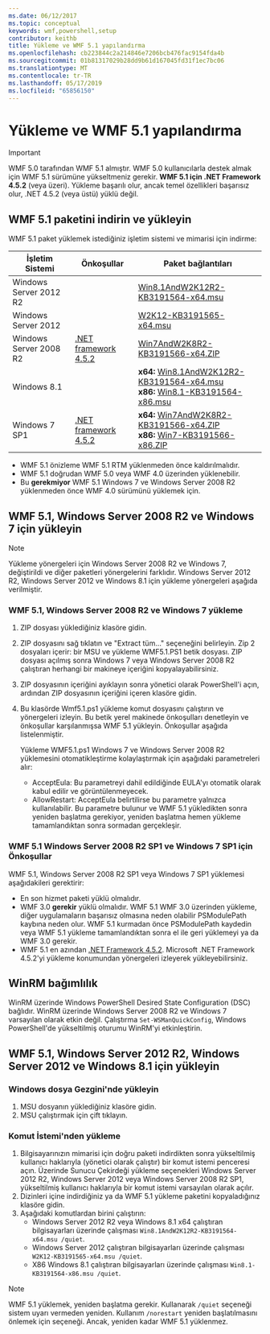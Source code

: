 ```yaml
---
ms.date: 06/12/2017
ms.topic: conceptual
keywords: wmf,powershell,setup
contributor: keithb
title: Yükleme ve WMF 5.1 yapılandırma
ms.openlocfilehash: cb223844c2a214846e7206bcb476fac9154fda4b
ms.sourcegitcommit: 01b81317029b28dd9b61d167045fd31f1ec7bc06
ms.translationtype: MT
ms.contentlocale: tr-TR
ms.lasthandoff: 05/17/2019
ms.locfileid: "65856150"
---
```

# <a name="install-and-configure-wmf-51"></a>Yükleme ve WMF 5.1 yapılandırma

> [!IMPORTANT]
> WMF 5.0 tarafından WMF 5.1 almıştır. WMF 5.0 kullanıcılarla destek almak için WMF 5.1 sürümüne yükseltmeniz gerekir.
> **WMF 5.1 için .NET Framework 4.5.2** (veya üzeri). Yükleme başarılı olur, ancak temel özellikleri başarısız olur, .NET 4.5.2 (veya üstü) yüklü değil.

## <a name="download-and-install-the-wmf-51-package"></a>WMF 5.1 paketini indirin ve yükleyin

WMF 5.1 paket yüklemek istediğiniz işletim sistemi ve mimarisi için indirme:

| İşletim Sistemi       | Önkoşullar           | Paket bağlantıları                          |
|------------------------|-------------------------|----------------------------------------|
| Windows Server 2012 R2 |                         | [Win8.1AndW2K12R2-KB3191564-x64.msu][] |
| Windows Server 2012    |                         | [W2K12-KB3191565-x64.msu][]            |
| Windows Server 2008 R2 | [.NET framework 4.5.2][]| [Win7AndW2K8R2-KB3191566-x64.ZIP][]    |
| Windows 8.1            |                         | **x64:** [Win8.1AndW2K12R2-KB3191564-x64.msu][]</br>**x86:** [Win8.1-KB3191564-x86.msu][] |
| Windows 7 SP1          | [.NET framework 4.5.2][]| **x64:** [Win7AndW2K8R2-KB3191566-x64.ZIP][]</br>**x86:** [Win7-KB3191566-x86.ZIP][] |

[.NET framework 4.5.2]: https://www.microsoft.com/download/details.aspx?id=42642
[W2K12-KB3191565-x64.msu]: https://go.microsoft.com/fwlink/?linkid=839513
[Win7-KB3191566-x86.ZIP]: https://go.microsoft.com/fwlink/?linkid=839522
[Win7AndW2K8R2-KB3191566-x64.ZIP]: https://go.microsoft.com/fwlink/?linkid=839523
[Win8.1-KB3191564-x86.msu]: https://go.microsoft.com/fwlink/?linkid=839521
[Win8.1AndW2K12R2-KB3191564-x64.msu]: https://go.microsoft.com/fwlink/?linkid=839516

- WMF 5.1 önizleme WMF 5.1 RTM yüklenmeden önce kaldırılmalıdır.
- WMF 5.1 doğrudan WMF 5.0 veya WMF 4.0 üzerinden yüklenebilir.
- Bu **gerekmiyor** WMF 5.1 Windows 7 ve Windows Server 2008 R2 yüklenmeden önce WMF 4.0 sürümünü yüklemek için.

## <a name="install-wmf-51-for-windows-server-2008-r2-and-windows-7"></a>WMF 5.1, Windows Server 2008 R2 ve Windows 7 için yükleyin

> [!NOTE]
> Yükleme yönergeleri için Windows Server 2008 R2 ve Windows 7, değiştirildi ve diğer paketleri yönergelerini farklıdır. Windows Server 2012 R2, Windows Server 2012 ve Windows 8.1 için yükleme yönergeleri aşağıda verilmiştir.

### <a name="installing-wmf-51-on-windows-server-2008-r2-and-windows-7"></a>WMF 5.1, Windows Server 2008 R2 ve Windows 7 yükleme

1. ZIP dosyası yüklediğiniz klasöre gidin.

2. ZIP dosyasını sağ tıklatın ve "Extract tüm..." seçeneğini belirleyin. Zip 2 dosyaları içerir: bir MSU ve yükleme WMF5.1.PS1 betik dosyası. ZIP dosyası açılmış sonra Windows 7 veya Windows Server 2008 R2 çalıştıran herhangi bir makineye içeriğini kopyalayabilirsiniz.

3. ZIP dosyasının içeriğini ayıklayın sonra yönetici olarak PowerShell'i açın, ardından ZIP dosyasının içeriğini içeren klasöre gidin.

4. Bu klasörde Wmf5.1.ps1 yükleme komut dosyasını çalıştırın ve yönergeleri izleyin. Bu betik yerel makinede önkoşulları denetleyin ve önkoşullar karşılanmışsa WMF 5.1 yükleyin. Önkoşullar aşağıda listelenmiştir.

   Yükleme WMF5.1.ps1 Windows 7 ve Windows Server 2008 R2 yüklemesini otomatikleştirme kolaylaştırmak için aşağıdaki parametreleri alır:

   - AcceptEula: Bu parametreyi dahil edildiğinde EULA'yı otomatik olarak kabul edilir ve görüntülenmeyecek.
   - AllowRestart: AcceptEula belirtilirse bu parametre yalnızca kullanılabilir. Bu parametre bulunur ve WMF 5.1 yükledikten sonra yeniden başlatma gerekiyor, yeniden başlatma hemen yükleme tamamlandıktan sonra sormadan gerçekleşir.

### <a name="wmf-51-prerequisites-for-windows-server-2008-r2-sp1-and-windows-7-sp1"></a>WMF 5.1 Windows Server 2008 R2 SP1 ve Windows 7 SP1 için Önkoşullar

WMF 5.1, Windows Server 2008 R2 SP1 veya Windows 7 SP1 yüklemesi aşağıdakileri gerektirir:

- En son hizmet paketi yüklü olmalıdır.
- WMF 3.0 **gerekir** yüklü olmalıdır. WMF 5.1 WMF 3.0 üzerinden yükleme, diğer uygulamaların başarısız olmasına neden olabilir PSModulePath kaybına neden olur. WMF 5.1 kurmadan önce PSModulePath kaydedin veya WMF 5.1 yükleme tamamlandıktan sonra el ile geri yüklemeyi ya da WMF 3.0 gerekir.
- WMF 5.1 en azından [.NET Framework 4.5.2](https://www.microsoft.com/download/details.aspx?id=42642).
  Microsoft .NET Framework 4.5.2'yi yükleme konumundan yönergeleri izleyerek yükleyebilirsiniz.

## <a name="winrm-dependency"></a>WinRM bağımlılık

WinRM üzerinde Windows PowerShell Desired State Configuration (DSC) bağlıdır. WinRM üzerinde Windows Server 2008 R2 ve Windows 7 varsayılan olarak etkin değil. Çalıştırma `Set-WSManQuickConfig`, Windows PowerShell'de yükseltilmiş oturumu WinRM'yi etkinleştirin.

## <a name="install-wmf-51-for-windows-server-2012-r2-windows-server-2012-and-windows-81"></a>WMF 5.1, Windows Server 2012 R2, Windows Server 2012 ve Windows 8.1 için yükleyin

### <a name="install-from-windows-file-explorer"></a>Windows dosya Gezgini'nde yükleyin

1. MSU dosyanın yüklediğiniz klasöre gidin.
2. MSU çalıştırmak için çift tıklayın.

### <a name="installing-from-the-command-prompt"></a>Komut İstemi'nden yükleme

1. Bilgisayarınızın mimarisi için doğru paketi indirdikten sonra yükseltilmiş kullanıcı haklarıyla (yönetici olarak çalıştır) bir komut istemi penceresi açın. Üzerinde Sunucu Çekirdeği yükleme seçenekleri Windows Server 2012 R2, Windows Server 2012 veya Windows Server 2008 R2 SP1, yükseltilmiş kullanıcı haklarıyla bir komut istemi varsayılan olarak açılır.
2. Dizinleri içine indirdiğiniz ya da WMF 5.1 yükleme paketini kopyaladığınız klasöre gidin.
3. Aşağıdaki komutlardan birini çalıştırın:
   - Windows Server 2012 R2 veya Windows 8.1 x64 çalıştıran bilgisayarları üzerinde çalışması `Win8.1AndW2K12R2-KB3191564-x64.msu /quiet`.
   - Windows Server 2012 çalıştıran bilgisayarları üzerinde çalışması `W2K12-KB3191565-x64.msu /quiet`.
   - X86 Windows 8.1 çalıştıran bilgisayarları üzerinde çalışması `Win8.1-KB3191564-x86.msu /quiet`.

> [!NOTE]
> WMF 5.1 yüklemek, yeniden başlatma gerekir. Kullanarak `/quiet` seçeneği sistem uyarı vermeden yeniden. Kullanım `/norestart` yeniden başlatılmasını önlemek için seçeneği. Ancak, yeniden kadar WMF 5.1 yüklenmez.
